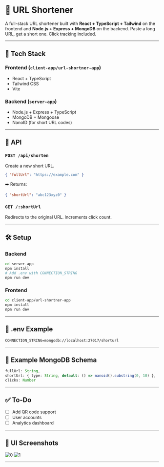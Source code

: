 
# 🔗 URL Shortener

A full-stack URL shortener built with **React + TypeScript + Tailwind** on the frontend and **Node.js + Express + MongoDB** on the backend. Paste a long URL, get a short one. Click tracking included.

---

## 🚀 Tech Stack

### Frontend (`client-app/url-shortner-app`)
- React + TypeScript
- Tailwind CSS
- Vite

### Backend (`server-app`)
- Node.js + Express + TypeScript
- MongoDB + Mongoose
- NanoID (for short URL codes)

---

## 🧪 API

### `POST /api/shorten`
Create a new short URL.
```json
{ "fullUrl": "https://example.com" }
```
➡️ Returns:
```json
{ "shortUrl": "abc123xyz0" }
```

### `GET /:shortUrl`
Redirects to the original URL. Increments click count.

---

## 🛠️ Setup

### Backend
```bash
cd server-app
npm install
# Add .env with CONNECTION_STRING
npm run dev
```

### Frontend
```bash
cd client-app/url-shortner-app
npm install
npm run dev
```

---

## 🌱 .env Example

```env
CONNECTION_STRING=mongodb://localhost:27017/shorturl
```

---

## 📎 Example MongoDB Schema

```ts
fullUrl: String,
shortUrl: { type: String, default: () => nanoid().substring(0, 10) },
clicks: Number
```

---

## ✅ To-Do

- [ ] Add QR code support
- [ ] User accounts
- [ ] Analytics dashboard

---

## 📸 UI Screenshots


![0](https://github.com/user-attachments/assets/0d8fc363-9c31-4c43-b5b0-4a5ee6fc56c9)
![1](https://github.com/user-attachments/assets/822fc8ea-4e0e-4926-9f46-beb6d7a2dc48)


---
